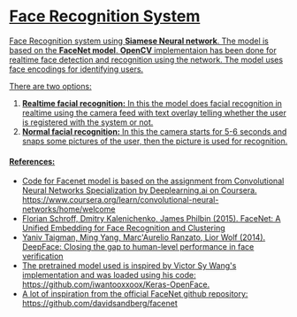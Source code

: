 # <u>Face Recognition System
Face Recognition system using **Siamese Neural network**. The model is based on the **FaceNet model**. 
**OpenCV** implementaion has been done for realtime face detection and recognition using the network. The model uses face encodings for identifying users.
  
 There are two options:
 1. **Realtime facial recognition:** In this the model does facial recognition in realtime using the camera feed with text overlay telling whether the user is registered with the system or not.
 2. **Normal facial recognition:** In this the camera starts for 5-6 seconds and snaps some pictures of the user, then the picture is used for recognition.
 
  
  
#### References:
- Code for Facenet model is based on the assignment from Convolutional Neural Networks Specialization by Deeplearning.ai on Coursera.<br>
https://www.coursera.org/learn/convolutional-neural-networks/home/welcome 
- Florian Schroff, Dmitry Kalenichenko, James Philbin (2015). [FaceNet: A Unified Embedding for Face Recognition and Clustering](https://arxiv.org/pdf/1503.03832.pdf)
- Yaniv Taigman, Ming Yang, Marc'Aurelio Ranzato, Lior Wolf (2014). [DeepFace: Closing the gap to human-level performance in face verification](https://research.fb.com/wp-content/uploads/2016/11/deepface-closing-the-gap-to-human-level-performance-in-face-verification.pdf) 
- The pretrained model used is inspired by Victor Sy Wang's implementation and was loaded using his code: https://github.com/iwantooxxoox/Keras-OpenFace.
- A lot of inspiration from the official FaceNet github repository: https://github.com/davidsandberg/facenet 
